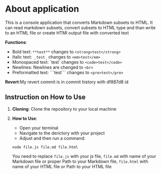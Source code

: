 # About application
This is a console application that converts Markdown subsets to HTML. It can read markdown subsets, convert subsets to HTML type and than write to an HTML file or create HTMl output file with converted text

**Functions**:
- Bold text: `**test**` changes to `<strong>test</strong>`
- Italic text:` _test_` changes to `<em>test</em>`
- Monospaced text: \`test\` changes to `<code>test</code>`
- Newlines: Newlines are changed to `<br>`
- Preformatted text: \`\`\`test\`\`\` changes to `<pre>test</pre>`


**Revert**:My revert commit is in commit history with df887d8 id

## Instruction on How to Use

1. **Cloning**: Clone the repository to your local machine

2. **How to Use**:
    - Open your terminal
    - Navigate to the derictory with your project
    - Adjust and then run a command:
   ```
   node file.js file.md file.html
   ```
   You need to replace ```file.js``` with your js file, ```file.md``` with name of your Markdown file or proper Path to your Markdown file, ```file.html``` with name of your HTML file or Path to your HTML file 
